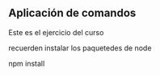 ## Aplicación de comandos

Este es el ejercicio del curso 

recuerden instalar los paquetedes de node

npm install